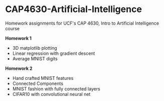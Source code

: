 # CAP4630-Artificial-Intelligence
Homework assignments for UCF's CAP 4630, Intro to Artificial Intelligence course

**Homework 1**
- 3D matplotlib plotting
- Linear regression with gradient descent
- Average MNIST digits

**Homework 2**
- Hand crafted MNIST features
- Connected Components
- MNIST fashion with fully connected layers
- CIFAR10 with convolutional neural net
